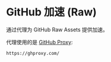# GitHub 加速 (Raw)

通过代理为 GitHub Raw Assets 提供加速。

代理使用的是 [GitHub Proxy](https://ghproxy.com/):
```
https://ghproxy.com/
```
